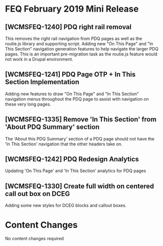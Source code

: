 # FEQ February 2019 Mini Release

## [WCMSFEQ-1240] PDQ right rail removal
This removes the right rail navigation from PDQ pages as well as the routie.js library and supporting script. Adding new "On This Page" and "In This Section" navigation generation features to help navigate the larger PDQ pages. This is an important pre-migration task as the routie.js feature would not work in a Drupal environment.

## [WCMSFEQ-1241] PDQ Page OTP + In This Section Implementation
Adding new features to draw "On This Page" and "In This Section" navigation menus throughout the PDQ page to assist with navigation on these very long pages.

## [WCMSFEQ-1335] Remove 'In This Section' from 'About PDQ Summary' section
The 'About this PDQ Summary' section of a PDQ page should not have the 'In This Section' navigation that the other headers take on.

## [WCMSFEQ-1242] PDQ Redesign Analytics
Updating 'On This Page' and 'In This Section' analytics for PDQ pages

## [WCMSFEQ-1330] Create full width on centered call out box on DCEG
Adding some new styles for DCEG blocks and callout boxes.

# Content Changes
No content changes required